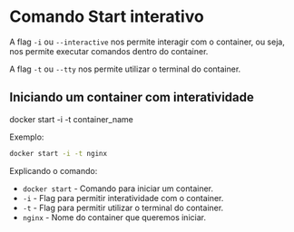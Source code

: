 # Comando Start interativo

A flag `-i` ou `--interactive` nos permite interagir com o container, ou seja, nos permite executar comandos dentro do container.

A flag `-t` ou `--tty` nos permite utilizar o terminal do container.

## Iniciando um container com interatividade

docker start -i -t container_name

Exemplo:

```sh
docker start -i -t nginx

```

Explicando o comando:

- `docker start` - Comando para iniciar um container.
- `-i` - Flag para permitir interatividade com o container.
- `-t` - Flag para permitir utilizar o terminal do container.
- `nginx` - Nome do container que queremos iniciar.